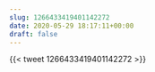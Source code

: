 ```yaml
---
slug: 1266433419401142272
date: 2020-05-29 18:17:11+00:00
draft: false
---
```


{{< tweet 1266433419401142272 >}}
